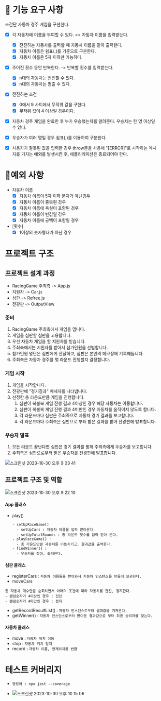 # 🚀 기능 요구 사항

초간단 자동차 경주 게임을 구현한다.

- [x] 각 자동차에 이름을 부여할 수 있다. => 자동차 이름을 입력받는다.
  - [x] 전진하는 자동차를 출력할 때 자동차 이름을 같이 출력한다.
  - [x] 자동차 이름은 쉼표(,)를 기준으로 구분한다.
  - [x] 자동차 이름은 5자 이하만 가능하다.
        <br>
- [x] 주어진 횟수 동안 반복한다. -> 반복할 횟수를 입력받는다.

  - [x] n대의 자동차는 전진할 수 있다.
  - [x] n대의 자동차는 멈출 수 있다.
        <br>

- [x] 전진하는 조건
  - [x] 0에서 9 사이에서 무작위 값을 구한다.
  - [x] 무작위 값이 4 이상일 경우이다.
- [x] 자동차 경주 게임을 완료한 후 누가 우승했는지를 알려준다. 우승자는 한 명 이상일 수 있다.
- [x] 우승자가 여러 명일 경우 쉼표(,)를 이용하여 구분한다.
- [x] 사용자가 잘못된 값을 입력한 경우 throw문을 사용해 "[ERROR]"로 시작하는 메시지를 가지는 예외를 발생시킨 후, 애플리케이션은 종료되어야 한다.

# 🚨예외 사항

- 자동차 이름
  - [x] 자동차 이름이 5자 이하 문자가 아닌경우
  - [x] 자동차 이름이 중복된 경우
  - [x] 자동차 이름에 욕설이 포함된 경우
  - [x] 자동차 이름이 빈깂일 경우
  - [x] 자동차 이름에 공백이 포함될 경우
- [횟수]
  - [x] 1이상의 숫자형태가 아닌 경우

# 프로젝트 구조

## 프로젝트 설계 과정

- RacingGame 주최측 -> App.js
- 지원자 -> Car.js
- 심판 -> Refree.js
- 전광판 -> OutputView

### 준비

1. RacingGame 주최측에서 게임을 엽니다.
2. 게임을 심판할 심판을 고용합니다.
3. 우선 자동차 게임을 할 지원자를 받습니다.
4. 주최측에서는 지원자를 받아서 참가인원을 선별합니다.
5. 참가인원 명단은 심판에게 전달하고, 심판은 본인의 메모장에 기록해둡니다.
6. 주최측은 자동차 경주를 몇 라운드 진행할지 결정합니다.

### 게임 시작

1. 게임을 시작합니다.
2. 전광판에 "경기결과" 메세지를 나타냅니다.
3. 선정한 총 라운드만큼 게임을 진행합니다.
   1. 심판이 복불복 게임 진행 결과 4이상인 경우 해당 자동차는 이동합니다.
   2. 심판이 복불복 게임 진행 결과 4미만인 경우 자동차를 움직이지 않도록 합니다.
   3. 각 라운드마다 심판은 주최즉으로 자동차 경기 결과를 보고합니다.
   4. 각 라운드마다 주최측은 심판으로 부터 받은 결과를 받아 전광판에 발표합니다.

### 우승자 발표

1. 모든 라운드 끝난다면 심판은 경기 결과를 통해 주최측에게 우승자를 보고합니다.
2. 주최측은 심판으로부터 받은 우승자를 전광판에 발표합니다.

![스크린샷 2023-10-30 오후 9 03 41](https://github.com/rlaclghks123/refactoring/assets/55423198/8be7bf57-bda1-4b8c-bd82-b8b06c1fc4a2)

## 프로젝트 구조 및 역할

![스크린샷 2023-10-30 오후 9 22 10](https://github.com/rlaclghks123/refactoring/assets/55423198/b90e3122-1091-4d99-9d84-87e829240e33)

#### App 클래스

- play()

  ```
  - setUpRaceGame()
    - setUpCars : 자동차 이름을 입력 받아온다.
    - setUpTotalRounds : 총 라운드 횟수를 입력 받아 온다.
  - playRaceGame() :
    - 총 라운드만큼 자동차를 이동시키고, 결과값을 출력한다.
  - findWinner() :
    - 우승자를 찾아, 출력한다.
  ```

#### 심판 클래스

- registerCars : `자동차 이름들을 받아와서 자동차 인스턴스를 만들어 보관한다.`
- moveCars

```
총 자동차 개수만큼 순회하면서 아래의 조건에 따라 자동차를 전진, 정지한다.
- 랜덤숫자가 4이상인 경우 : 전진
- 랜덤숫자가 4미만인 경우 : 정지
```

- getRecordResultList() : `자동차 인스턴스로부터 결과값을 가져온다.`
- getWinner() : `자동차 인스턴스로부터 받아온 결과값으로 부터 최종 승리자를 찾는다.`

#### 자동차 클래스

- move : `자동차 위치 이동`
- stop : `자동차 위치 정지`
- record : `자동차 이름, 현재위치를 반환`

# 테스트 커버리지

- `명령어 : npx jest --coverage`

- ![스크린샷 2023-10-30 오후 10 15 06](https://github.com/rlaclghks123/refactoring/assets/55423198/cfc75b9b-de27-4d3e-9227-69b3bf996833)
